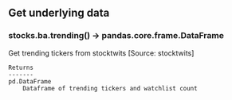 ## Get underlying data 
### stocks.ba.trending() -> pandas.core.frame.DataFrame

Get trending tickers from stocktwits [Source: stocktwits]

    Returns
    -------
    pd.DataFrame
        Dataframe of trending tickers and watchlist count
